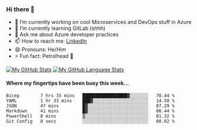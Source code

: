 ### Hi there 👋

- 🔭 I’m currently working on cool Microservices and DevOps stuff in Azure
- 🌱 I’m currently learning GitLab (shhh)
- 💬 Ask me about Azure developer practices
- 📫 How to reach me: [LinkedIn](https://www.linkedin.com/in/gordonbyers/)
- 😄 Pronouns: He/Him 
- ⚡ Fun fact: Petrolhead 🚙

[![My GitHub Stats](https://github-readme-stats.vercel.app/api/?username=gordonby&count_private=true&theme=tokyonight&showicons=true)]()
[![My GitHub Language Stats](https://github-readme-stats.vercel.app/api/top-langs/?username=gordonby&langs_count=5&theme=tokyonight)]()

#### Where my fingertips have been busy this week... 
<!--START_SECTION:waka-->

```text
Bicep        7 hrs 35 mins   █████████████████▓░░░░░░░   70.44 %
YAML         1 hr 33 mins    ███▓░░░░░░░░░░░░░░░░░░░░░   14.50 %
JSON         47 mins         █▓░░░░░░░░░░░░░░░░░░░░░░░   07.29 %
Markdown     41 mins         █▓░░░░░░░░░░░░░░░░░░░░░░░   06.44 %
PowerShell   8 mins          ▒░░░░░░░░░░░░░░░░░░░░░░░░   01.32 %
Git Config   0 secs          ░░░░░░░░░░░░░░░░░░░░░░░░░   00.02 %
```

<!--END_SECTION:waka-->
